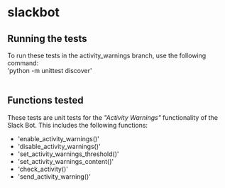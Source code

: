 # slackbot
## Running the tests
To run these tests in the activity_warnings branch, use the following command:<br />
    'python -m unittest discover'<br /><br />
## Functions tested
These tests are unit tests for the *"Activity Warnings"* functionality of the Slack Bot. This includes the following functions:<br />
 - 'enable_activity_warnings()'<br />
 - 'disable_activity_warnings()'<br />
 - 'set_activity_warnings_threshold()'<br />
 - 'set_activity_warnings_content()'<br />
 - 'check_activity()'<br />
 - 'send_activity_warning()' <br />